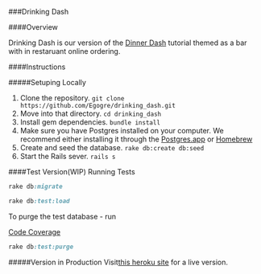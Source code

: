 ###Drinking Dash

####Overview

Drinking Dash is our version of the [Dinner Dash](http://tutorials.jumpstartlab.com/projects/dinner_dash.html) tutorial themed as a bar with in restaruant online ordering.

####Instructions

#####Setuping Locally

1. Clone the repository.
  `git clone https://github.com/Egogre/drinking_dash.git`
2. Move into that directory.
  `cd drinking_dash`
3. Install gem dependencies.
  `bundle install`
4. Make sure you have Postgres installed on your computer.
   We recommend either installing it through the [Postgres.app](http://postgresapp.com/) or [Homebrew](http://russbrooks.com/2010/11/25/install-postgresql-9-on-os-x)
5. Create and seed the database.
   `rake db:create db:seed`
6. Start the Rails sever.
   `rails s`

####Test Version(WIP)
Running Tests
```ruby
rake db:migrate
```

```ruby
rake db:test:load
```

To purge the test database - run

[Code Coverage](https://www.monosnap.com/image/nHhBywlaT7y2N4dSRRxFt1gst, "Code Coverage!") 

```ruby
rake db:test:purge
```

#####Version in Production
Visit[this heroku site]( https://desolate-plateau-1371.herokuapp.com/) for a live version.
